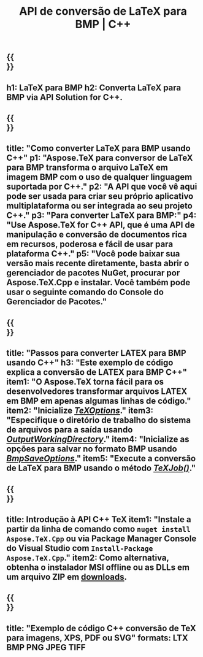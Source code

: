 ﻿---
translation: true
template: /_templates/_conversion-child-cpp.md
title: API de conversão de LaTeX para BMP | C++
description: Funcionalidade de conversão de LaTeX para BMP. Integre esta biblioteca C++ local em seu projeto ou use aplicativos multiplataforma para converter LaTeX em BMP.
keywords: latex para bmp api cpp, latex2bmp integrar c++
url: /cpp/conversion/latex-to-bmp/
family: tex
platformtag: cpp
feature: conversion
informat: LATEX
outformat: BMP
otherformats: PNG JPEG TIFF PDF SVG XPS
---

{{<section banner>}}
---
h1: LaTeX para BMP
h2: Converta LaTeX para BMP via API Solution for C++.
---

{{<section overview>}}
---
title: "Como converter LaTeX para BMP usando C++"
p1: "Aspose.TeX para conversor de LaTeX para BMP transforma o arquivo LaTeX em imagem BMP com o uso de qualquer linguagem suportada por C++."
p2: "A API que você vê aqui pode ser usada para criar seu próprio aplicativo multiplataforma ou ser integrada ao seu projeto C++."
p3: "Para converter LaTeX para BMP:"
p4: "Use Aspose.TeX for C++ API, que é uma API de manipulação e conversão de documentos rica em recursos, poderosa e fácil de usar para plataforma C++."
p5: "Você pode baixar sua versão mais recente diretamente, basta abrir o gerenciador de pacotes NuGet, procurar por Aspose.TeX.Cpp e instalar. Você também pode usar o seguinte comando do Console do Gerenciador de Pacotes."
---

{{<section feature1>}}
---
title: "Passos para converter LATEX para BMP usando C++"
h3: "Este exemplo de código explica a conversão de LATEX para BMP C++"
item1: "O Aspose.TeX torna fácil para os desenvolvedores transformar arquivos LATEX em BMP em apenas algumas linhas de código."
item2: "Inicialize [*TeXOptions*](https://reference.aspose.com/tex/cpp/class/aspose.te_x.te_x_options)."
item3: "Especifique o diretório de trabalho do sistema de arquivos para a saída usando [*OutputWorkingDirectory*](https://reference.aspose.com/tex/cpp/class/aspose.te_x.te_x_options#aa4f4ea6dab7db5ba1b40800495f16f63)."
item4: "Inicialize as opções para salvar no formato BMP usando [*BmpSaveOptions*](https://reference.aspose.com/tex/cpp/class/aspose.te_x.presentation.image.bmp_save_options)."
item5: "Execute a conversão de LaTeX para BMP usando o método [*TeXJob()*](https://reference.aspose.com/tex/cpp/class/aspose.te_x.te_x_job)."
---

{{<section feature2>}}
---
title: Introdução à API C++ TeX
item1: "Instale a partir da linha de comando como ```nuget install Aspose.TeX.Cpp``` ou via Package Manager Console do Visual Studio com ```Install-Package Aspose.TeX.Cpp```."
item2: Como alternativa, obtenha o instalador MSI offline ou as DLLs em um arquivo ZIP em [downloads](https://releases.aspose.com/tex/cpp).
---

{{<section widget>}}
---
title: "Exemplo de código C++ conversão de TeX para imagens, XPS, PDF ou SVG"
formats: LTX BMP PNG JPEG TIFF
---



